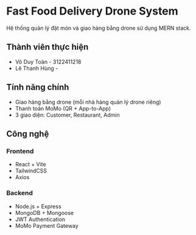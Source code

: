 # Fast Food Delivery Drone System

Hệ thống quản lý đặt món và giao hàng bằng drone sử dụng MERN stack.
## Thành viên thực hiện
- Võ Duy Toàn - 3122411218
- Lê Thanh Hùng - 

## Tính năng chính

- Giao hàng bằng drone (mỗi nhà hàng quản lý drone riêng)
- Thanh toán MoMo (QR + App-to-App)
- 3 giao diện: Customer, Restaurant, Admin

## Công nghệ

### Frontend
- React + Vite
- TailwindCSS
- Axios

### Backend
- Node.js + Express
- MongoDB + Mongoose
- JWT Authentication
- MoMo Payment Gateway